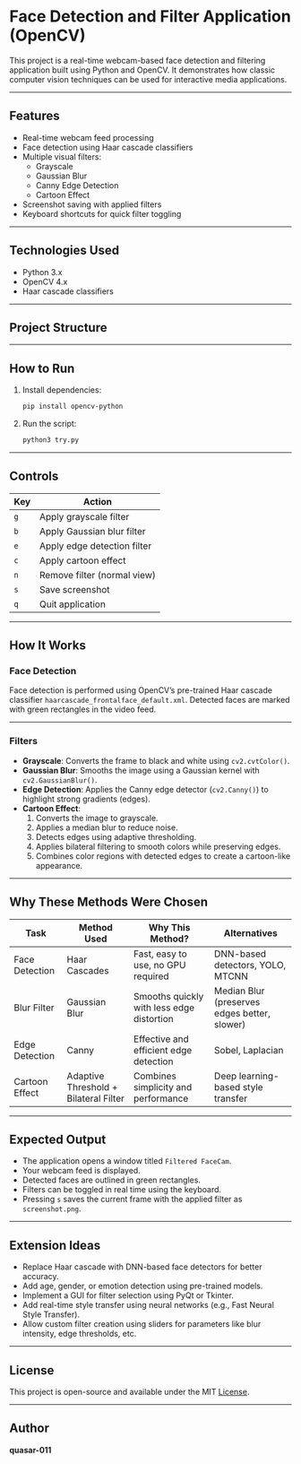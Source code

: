 # Face Detection and Filter Application (OpenCV)

This project is a real-time webcam-based face detection and filtering application built using Python and OpenCV. It demonstrates how classic computer vision techniques can be used for interactive media applications.

---

## Features

- Real-time webcam feed processing
- Face detection using Haar cascade classifiers
- Multiple visual filters:
  - Grayscale
  - Gaussian Blur
  - Canny Edge Detection
  - Cartoon Effect
- Screenshot saving with applied filters
- Keyboard shortcuts for quick filter toggling

---

## Technologies Used

- Python 3.x
- OpenCV 4.x
- Haar cascade classifiers

---

## Project Structure


---

## How to Run

1. Install dependencies:

    ```bash
    pip install opencv-python
    ```

2. Run the script:

    ```bash
    python3 try.py
    ```

---

## Controls

| Key  | Action                      |
|------|-----------------------------|
| `g`  | Apply grayscale filter      |
| `b`  | Apply Gaussian blur filter  |
| `e`  | Apply edge detection filter |
| `c`  | Apply cartoon effect        |
| `n`  | Remove filter (normal view) |
| `s`  | Save screenshot             |
| `q`  | Quit application            |

---

## How It Works

### Face Detection

Face detection is performed using OpenCV’s pre-trained Haar cascade classifier `haarcascade_frontalface_default.xml`. Detected faces are marked with green rectangles in the video feed.

---

### Filters

- **Grayscale**: Converts the frame to black and white using `cv2.cvtColor()`.
- **Gaussian Blur**: Smooths the image using a Gaussian kernel with `cv2.GaussianBlur()`.
- **Edge Detection**: Applies the Canny edge detector (`cv2.Canny()`) to highlight strong gradients (edges).
- **Cartoon Effect**:
  1. Converts the image to grayscale.
  2. Applies a median blur to reduce noise.
  3. Detects edges using adaptive thresholding.
  4. Applies bilateral filtering to smooth colors while preserving edges.
  5. Combines color regions with detected edges to create a cartoon-like appearance.

---

## Why These Methods Were Chosen

| Task           | Method Used             | Why This Method?                                      | Alternatives                                  |
|----------------|--------------------------|--------------------------------------------------------|-----------------------------------------------|
| Face Detection | Haar Cascades            | Fast, easy to use, no GPU required                     | DNN-based detectors, YOLO, MTCNN              |
| Blur Filter    | Gaussian Blur            | Smooths quickly with less edge distortion              | Median Blur (preserves edges better, slower)  |
| Edge Detection | Canny                    | Effective and efficient edge detection                 | Sobel, Laplacian                              |
| Cartoon Effect | Adaptive Threshold + Bilateral Filter | Combines simplicity and performance          | Deep learning-based style transfer            |

---

## Expected Output

- The application opens a window titled `Filtered FaceCam`.
- Your webcam feed is displayed.
- Detected faces are outlined in green rectangles.
- Filters can be toggled in real time using the keyboard.
- Pressing `s` saves the current frame with the applied filter as `screenshot.png`.

---

## Extension Ideas

- Replace Haar cascade with DNN-based face detectors for better accuracy.
- Add age, gender, or emotion detection using pre-trained models.
- Implement a GUI for filter selection using PyQt or Tkinter.
- Add real-time style transfer using neural networks (e.g., Fast Neural Style Transfer).
- Allow custom filter creation using sliders for parameters like blur intensity, edge thresholds, etc.

---

## License

This project is open-source and available under the MIT [License](LICENSE).

---

## Author

**quasar-011**  
